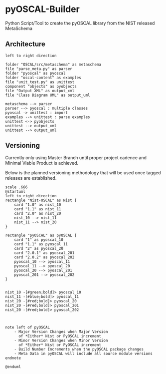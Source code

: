 # pyOSCAL-Builder

Python Script/Tool to create the pyOSCAL library from the NIST released MetaSchema

## Architecture

```plantuml
left to right direction

folder "OSCAL/src/metaschema" as metaschema
file "parse_meta.py" as parser
folder "pyoscal" as pyoscal
folder "oscal-content" as examples
file "unit_test.py" as unittest
component "objects" as pyobjects
file "Output XML" as output_xml
file "Class Diagram UML" as output_uml

metaschema --> parser
parser --> pyoscal : multiple classes
pyoscal -> unittest : import
examples --> unittest : parse examples
unittest <-> pyobjects
unittest --> output_xml
unittest --> output_uml
```

## Versioning 

Currently only using Master Branch until proper project cadence and Minimal Viable Product is achieved.

Below is the planned versioning methodology that will be used once tagged releases are established.

```plantuml 
scale .666
@startuml
left to right direction
rectangle "Nist-OSCAL" as Nist {
    card "1.0" as nist_10
    card "1.1" as nist_11
    card "2.0" as nist_20
    nist_10 --> nist_11
    nist_11 --> nist_20
}

rectangle "pyOSCAL" as pyOSCAL {
    card "1" as pyoscal_10
    card "1.1" as pyoscal_11
    card "2" as pyoscal_20
    card "2.0.1" as pyoscal_201
    card "2.0.2" as pyoscal_202
    pyoscal_10 --> pyoscal_11
    pyoscal_11 --> pyoscal_20
    pyoscal_20 --> pyoscal_201
    pyoscal_201 --> pyoscal_202
}


nist_10 -[#green;bold]> pyoscal_10
nist_11 -[#blue;bold]> pyoscal_11
nist_20 -[#red;bold]> pyoscal_20
nist_20 -[#red;bold]> pyoscal_201
nist_20 -[#red;bold]> pyoscal_202



note left of pyOSCAL 
    - Major Version Changes when Major Version 
      of *Either* Nist or PyOSCAL increment 
    - Minor Version Changes when Minor Version 
      of *Either* Nist or PyOSCAL increment 
    - Build Number Increments when the pyOSCAL package changes
    - Meta Data in pyOSCAL will include all source module versions
endnote

@enduml
```